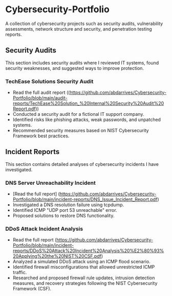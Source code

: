 # Cybersecurity-Portfolio
A collection of cybersecurity projects such as security audits, vulnerability assessments, network structure and security, and penetration testing reports.

## Security Audits
This section includes security audits where I reviewed IT systems, found security weaknesses, and suggested ways to improve protection.

### TechEase Solutions Security Audit
- Read the full audit report ((https://github.com/abdarrives/Cybersecurity-Portfolio/blob/main/audit-reports/TechEase%20Solution_%20Internal%20Security%20Audit%20Report.pdf))
- Conducted a security audit for a fictional IT support company.
- Identified risks like phishing attacks, weak passwords, and unpatched systems.
- Recommended security measures based on NIST Cybersecurity Framework best practices.



## Incident Reports  
This section contains detailed analyses of cybersecurity incidents I have investigated.  

### DNS Server Unreachability Incident  
- [Read the full report] (https://github.com/abdarrives/Cybersecurity-Portfolio/blob/main/incident-reports/DNS_Issue_Incident_Report.pdf)
- Investigated a DNS resolution failure using tcpdump.
- Identified ICMP "UDP port 53 unreachable" error.
- Proposed solutions to restore DNS functionality.

### DDoS Attack Incident Analysis
- Read the full report (https://github.com/abdarrives/Cybersecurity-Portfolio/blob/main/incident-reports/DDoS%20Attack%20Incident%20Analysis%20%E2%80%93%20Applying%20the%20NIST%20CSF.pdf) 
- Analyzed a simulated DDoS attack using an ICMP flood scenario.
- Identified firewall misconfigurations that allowed unrestricted ICMP traffic.
- Researched and proposed firewall rule updates, intrusion detection measures, and recovery strategies following the NIST Cybersecurity Framework (CSF).
